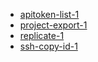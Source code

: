 * [apitoken-list-1](tests/apitoken-list-1.html)
* [project-export-1](tests/project-export-1.html)
* [replicate-1](tests/replicate-1.html)
* [ssh-copy-id-1](tests/ssh-copy-id-1.html)
